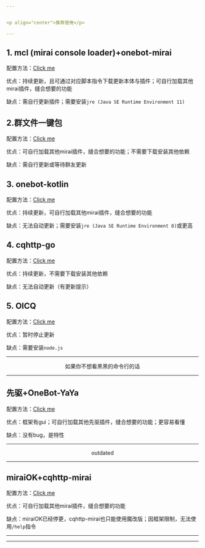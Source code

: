 ```yaml
---


<p align="center">推荐使用</p>

---
```


## 1. mcl (mirai console loader)+onebot-mirai

配置方法：[Click me](./mcl.md)

优点：持续更新，且可通过对应脚本指令下载更新本体与插件；可自行加载其他mirai插件，缝合想要的功能

缺点：需自行更新插件；需要安装`jre (Java SE Runtime Environment 11)`

## 2.群文件一键包

配置方法：[Click me](./onekey.md)

优点：可自行加载其他mirai插件，缝合想要的功能；不需要下载安装其他依赖

缺点：需自行更新或等待群友更新

## 3. onebot-kotlin

配置方法：[Click me](./onebot-kotlin.md)

优点：持续更新，可自行加载其他mirai插件，缝合想要的功能

缺点：无法自动更新；需要安装`jre (Java SE Runtime Environment 8)`或更高

## 4. cqhttp-go

配置方法：[Click me](./go.md)

优点：持续更新，不需要下载安装其他依赖

缺点：无法自动更新（有更新提示）

## 5. OICQ

配置方法：[Click me](./OICQ.md)

优点：暂时停止更新

缺点：需要安装`node.js`



---

<p align="center">如果你不想看黑黑的命令行的话</p>

---



## 先驱+OneBot-YaYa

配置方法：[Click me](./xq.md)

优点：框架有gui；可自行加载其他先驱插件，缝合想要的功能；更容易看懂

缺点：没有bug，是特性



---

<p align="center">outdated</p>

---

## miraiOK+cqhttp-mirai

配置方法：[Click me](./miraiOK.md)

优点：可自行加载其他mirai插件，缝合想要的功能

缺点：miraiOK已经停更，cqhttp-mirai也只能使用魔改版；因框架限制，无法使用`/help`指令

---

---

## 

